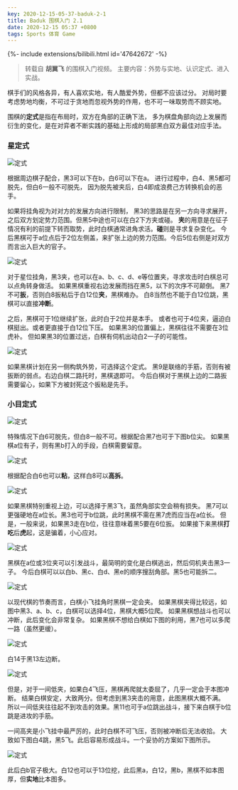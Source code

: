 ```yaml
---
key: 2020-12-15-05-37-baduk-2-1
title: Baduk 围棋入门 2.1
date: 2020-12-15 05:37 +0800
tags: Sports 体育 Game
---
```


<div>{%- include extensions/bilibili.html id='47642672' -%}</div>

> 转载自 **胡翼飞** 的围棋入门视频。
> 主要内容：外势与实地、认识定式、进入实战。

棋手们的风格各异，有人喜欢实地，有人酷爱外势，但都不应该过分。
对局时要考虑势地均衡，不可过于贪地而忽视外势的作用，也不可一味取势而不顾实地。

围棋的**定式**是指在布局时，双方在角部的正确下法，
多为棋盘角部向边上发展而衍生的变化，是在对弈者不断实践的基础上形成的局部黑白双方最佳对应手法。

### 星定式

![定式](https://tenetai.com/iclass/ds01.jpg)

根据周边棋子配合，黑3可以下在b，白6可以下在a。
进行过程中，白4、黑5都可脱先，但白6一般不可脱先，
因为脱先被夹后，白4即成浪费己方转换机会的恶手。

如果将挂角视为对对方的发展方向进行限制，
黑3的思路是在另一方向寻求展开，之后双方划定势力范围。但黑5中途也可以在白2下方夹或碰。
**夹**的用意是在征子情况有利的前提下转而取势，此时白棋通常进角求活。**碰**则是寻求复杂变化。
今后黑棋可于a位点后于2位左侧盖，来扩张上边的势力范围。今后5位右侧是对双方而言出入巨大的官子。

![定式](https://tenetai.com/iclass/ds02.jpg)

对于星位挂角，黑3夹，也可以在a、b、c、d、e等位置夹，寻求攻击时白棋总可以点角转身做活。
如果黑棋重视右边发展而挡在黑5，以下的次序不可颠倒。
黑7不可**扳**，否则白8扳粘后于白12位**夹**，黑棋难办。
白8当然也不能于白12位跳，黑棋可以直接**冲断**。

之后，黑棋可于1位继续扩张，此时白于2位并是本手。
或者也可于4位夹，逼迫白棋挺出。或者更直接于白12位下压。
如果黑3的位置偏上，黑棋往往不需要在3位虎补。
但如果黑3的位置过远，白棋有伺机出动白2一子的可能性。

![定式](https://tenetai.com/iclass/ds03.jpg)

如果黑棋计划在另一侧构筑外势，可选择这个定式。
黑9是联络的手筋，否则有被扳断的弱点。右边白棋二路托时，黑棋退即可。
今后白棋对于黑棋上边的二路扳需要留心，如果下方被封死这个扳粘是先手。

### 小目定式

![定式](https://tenetai.com/iclass/ds04.jpg)

特殊情况下白6可脱先，但白8一般不可。根据配合黑7也可于下图b位尖。
如果黑棋a位有子，则有黑b打入的手段，白棋需要留意。

![定式](https://tenetai.com/iclass/ds05.jpg)

根据配合白6也可以**粘**，这样白8可以**高拆**。

![定式](https://tenetai.com/iclass/ds06.jpg)

如果黑棋特别重视上边，可以选择于黑3飞，虽然角部实空会稍有损失。
黑7可以更强硬地在a位长。黑3也可于b位跳，此时黑棋不需在黑7虎而应当在a位长。
但是，一般来说，如果黑3走在b位，往往意味着黑5要在6位扳。
如果接下来黑棋**打吃**后**虎**起，这是骗着，小心应对。

![定式](https://tenetai.com/iclass/ds07.jpg)

黑棋在a位或3位夹可以引发战斗，最简明的变化是白棋逃出，然后伺机夹击黑3一子。
今后白棋可以以白b、黑c、白d、黑e的顺序搜刮角部。黑5也可能拆二。

![定式](https://tenetai.com/iclass/ds08.jpg)

以现代棋的节奏而言，白棋小飞挂角时黑棋一定会夹。
如果黑棋夹得比较远，如图中黑3、a、b、c，白棋可以选择4位，黑棋大概5位爬。
如果黑棋想战斗也可以冲断，此后变化会非常复杂。
如果黑棋不想给白棋如下图的利用，黑7也可以多爬一路（虽然更缓）。

![定式](https://tenetai.com/iclass/ds09.jpg)

白14于黑13左边断。

![定式](https://tenetai.com/iclass/ds10.jpg)

但是，对于一间低夹，如果白4飞压，黑棋再爬就太委屈了，几乎一定会于本图冲断。
结果白棋安定，大致两分。但考虑到黑3夹击的用意，此图黑棋大概不满。
所以一间低夹往往起不到攻击的效果。黑11也可于a位跳出战斗，接下来白棋于b位跳是进攻的手筋。

一间高夹是小飞挂中最严厉的，此时白棋不可飞压，否则被冲断后无法收拾。
大致如下图白4跳，黑5飞。此后容易形成战斗。一个妥协的方案如下图所示。

![定式](https://tenetai.com/iclass/ds11.jpg)

此后白b官子极大。白12也可以于13位挖，此后黑a，白12，黑b，黑棋不如本图厚，但**实地**比本图多。

<!--more-->
